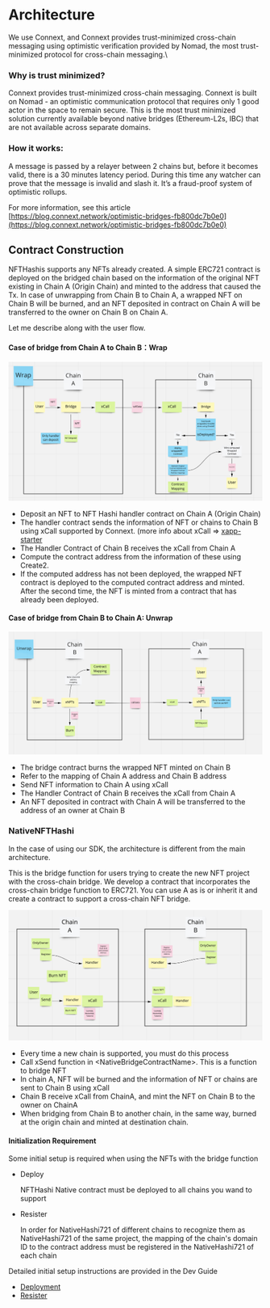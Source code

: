 # Architecture

We use Connext, and Connext provides trust-minimized cross-chain messaging using optimistic verification provided by Nomad, the most trust-minimized protocol for cross-chain messaging.\


### Why is trust minimized? <a href="#why-is-trust-minimized" id="why-is-trust-minimized"></a>

Connext provides trust-minimized cross-chain messaging. Connext is built on Nomad - an optimistic communication protocol that requires only 1 good actor in the space to remain secure. This is the most trust minimized solution currently available beyond native bridges (Ethereum-L2s, IBC) that are not available across separate domains.

### How it works: <a href="#how-it-works" id="how-it-works"></a>

A message is passed by a relayer between 2 chains but, before it becomes valid, there is a 30 minutes latency period. During this time any watcher can prove that the message is invalid and slash it. It’s a fraud-proof system of optimistic rollups.

For more information, see this article\
[https://blog.connext.network/optimistic-bridges-fb800dc7b0e0](https://blog.connext.network/optimistic-bridges-fb800dc7b0e0)



## Contract Construction

NFTHashis supports any NFTs already created. A simple ERC721 contract is deployed on the bridged chain based on the information of the original NFT existing in Chain A (Origin Chain) and minted to the address that caused the Tx. In case of unwrapping from Chain B to Chain A, a wrapped NFT on Chain B will be burned, and an NFT deposited in contract on Chain A will be transferred to the owner on Chain B on Chain A.

Let me describe along with the user flow.

#### Case of bridge from Chain A to Chain B：Wrap

![](<../../.gitbook/assets/Screen Shot 2022-05-25 at 14.44.36.png>)

* Deposit an NFT to NFT Hashi handler contract on Chain A (Origin Chain)
* The handler contract sends the information of NFT or chains to Chain B using xCall supported by Connext. (more info about xCall ⇒ [xapp-starter](https://github.com/connext/xapp-starter)
* The Handler Contract of Chain B receives the xCall from Chain A
* Compute the contract address from the information of these using Create2.
* If the computed address has not been deployed, the wrapped NFT contract is deployed to the computed contract address and minted. After the second time, the NFT is minted from a contract that has already been deployed.

#### Case of bridge from Chain B to Chain A: Unwrap

![](<../../.gitbook/assets/Screen Shot 2022-05-25 at 14.46.09.png>)

* The bridge contract burns the wrapped NFT minted on Chain B
* Refer to the mapping of Chain A address and Chain B address
* Send NFT information to Chain A using xCall
* The Handler Contract of Chain B receives the xCall from Chain A
* An NFT deposited in contract with Chain A will be transferred to the address of an owner at Chain B



### NativeNFTHashi

In the case of using our SDK, the architecture is different from the main architecture.

This is the bridge function for users trying to create the new NFT project with the cross-chain bridge. We develop a contract that incorporates the cross-chain bridge function to ERC721. You can use A as is or inherit it and create a contract to support a cross-chain NFT bridge.

![](<../../.gitbook/assets/Screen Shot 2022-05-25 at 14.51.20.png>)

* Every time a new chain is supported, you must do this process
* Call xSend function in \<NativeBridgeContractName>. This is a function to bridge NFT
* In chain A, NFT will be burned and the information of NFT or chains are sent to Chain B using xCall
* Chain B receive xCall from ChainA, and mint the NFT on Chain B to the owner on ChainA
* When bridging from Chain B to another chain, in the same way, burned at the origin chain and minted at destination chain.

#### Initialization Requirement

Some initial setup is required when using the NFTs with the bridge function

*   Deploy

    NFTHashi Native contract must be deployed to all chains you wand to support
*   Resister

    In order for NativeHashi721 of different chains to recognize them as NativeHashi721 of the same project, the mapping of the chain's domain ID to the contract address must be registered in the NativeHashi721 of each chain

Detailed initial setup instructions are provided in the Dev Guide

* [Deployment](broken-reference)
* [Resister](broken-reference)
